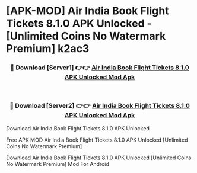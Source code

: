 # [APK-MOD] Air India  Book Flight Tickets 8.1.0 APK Unlocked - [Unlimited Coins No Watermark Premium] k2ac3



<div align="center">
<h3>🔴 Download [Server1] 👉👉 <a href="https://momento.my/?title=Air_India__Book_Flight_Tickets_8.1.0_APK_Unlocked">Air India  Book Flight Tickets 8.1.0 APK Unlocked Mod Apk</a></h3><br>

<h3>🔴 Download [Server2] 👉👉 <a href="https://momento.my/?title=Air_India__Book_Flight_Tickets_8.1.0_APK_Unlocked">Air India  Book Flight Tickets 8.1.0 APK Unlocked Mod Apk</a></h3>
</div>



Download Air India  Book Flight Tickets 8.1.0 APK Unlocked 

Free APK MOD Air India  Book Flight Tickets 8.1.0 APK Unlocked [Unlimited Coins No Watermark Premium]

Download Air India  Book Flight Tickets 8.1.0 APK Unlocked [Unlimited Coins No Watermark Premium] Mod For Android

